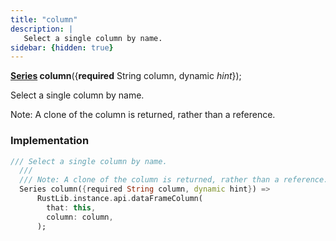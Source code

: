 ```yaml
---
title: "column"
description: |
   Select a single column by name.
sidebar: {hidden: true}
---
```

<span class="dart-code"><strong>[Series] column</strong>({<span class="nobr"><strong>required</strong> String column</span>, <span class="nobr">dynamic <i>hint</i></span>});</span>

 Select a single column by name.

 Note: A clone of the column is returned, rather than a reference.
### Implementation
```dart
/// Select a single column by name.
  ///
  /// Note: A clone of the column is returned, rather than a reference.
  Series column({required String column, dynamic hint}) =>
      RustLib.instance.api.dataFrameColumn(
        that: this,
        column: column,
      );
```

[Series]: /reference/classes/series
[dynamic]: #